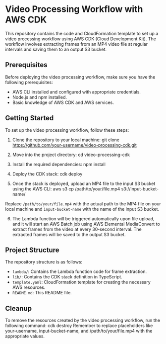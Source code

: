 # Video Processing Workflow with AWS CDK

This repository contains the code and CloudFormation template to set up a video processing workflow using AWS CDK (Cloud Development Kit). The workflow involves extracting frames from an MP4 video file at regular intervals and saving them to an output S3 bucket.

## Prerequisites

Before deploying the video processing workflow, make sure you have the following prerequisites:

- AWS CLI installed and configured with appropriate credentials.
- Node.js and npm installed.
- Basic knowledge of AWS CDK and AWS services.

## Getting Started

To set up the video processing workflow, follow these steps:

1. Clone the repository to your local machine:
git clone https://github.com/your-username/video-processing-cdk.git

2. Move into the project directory:
cd video-processing-cdk

3. Install the required dependencies:
npm install

4. Deploy the CDK stack:
cdk deploy

5. Once the stack is deployed, upload an MP4 file to the input S3 bucket using the AWS CLI:
aws s3 cp /path/to/your/file.mp4 s3://input-bucket-name/

Replace `/path/to/your/file.mp4` with the actual path to the MP4 file on your local machine and `input-bucket-name` with the name of the input S3 bucket.

6. The Lambda function will be triggered automatically upon file upload, and it will start an AWS Batch job using AWS Elemental MediaConvert to extract frames from the video at every 30-second interval. The extracted frames will be saved to the output S3 bucket.

## Project Structure

The repository structure is as follows:

- `lambda/`: Contains the Lambda function code for frame extraction.
- `lib/`: Contains the CDK stack definition in TypeScript.
- `template.yaml`: CloudFormation template for creating the necessary AWS resources.
- `README.md`: This README file.

## Cleanup

To remove the resources created by the video processing workflow, run the following command:
cdk destroy
Remember to replace placeholders like your-username, input-bucket-name, and /path/to/your/file.mp4 with the appropriate values.

